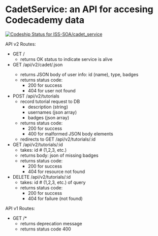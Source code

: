 # CadetService: an API for accesing Codecademy data
[ ![Codeship Status for ISS-SOA/cadet_service](https://codeship.com/projects/9ad845e0-5a86-0132-729a-46545b4ba6c4/status)](https://codeship.com/projects/50387)

API v2 Routes:
- GET /
  - returns OK status to indicate service is alive
- GET /api/v2/cadet/<username>.json
  - returns JSON body of user info: id (name), type, badges
  - returns status code:
    - 200 for success
    - 404 for user not found
- POST /api/v2/tutorials
  - record tutorial request to DB
    - description (string)
    - usernames (json array)
    - badges (json array)
  - returns status code:
    - 200 for success
    - 400 for malformed JSON body elements
  - redirects to GET /api/v2/tutorials/:id
- GET /api/v2/tutorials/:id
  - takes: id # (1,2,3, etc.)
  - returns body: json of missing badges
  - returns status code:
    - 200 for success
    - 404 for resource not found
- DELETE /api/v2/tutorials/:id
  - takes: id # (1,2,3, etc.) of query
  - returns status code:
    - 200 for success
    - 404 for failure (not found)

API v1 Routes:
- GET /*
  - returns deprecation message
  - returns status code 400
